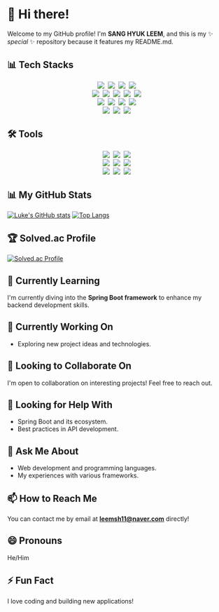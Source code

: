 # 👋 Hi there!

Welcome to my GitHub profile! I'm **SANG HYUK LEEM**, and this is my ✨ *special* ✨ repository because it features my README.md.

## 📊 Tech Stacks
<div align="center">
  <img src="https://img.shields.io/badge/HTML-%23E34F26.svg?style=for-the-badge&logo=html5&logoColor=white" />&nbsp
  <img src="https://img.shields.io/badge/CSS-%231572B6.svg?style=for-the-badge&logo=css3&logoColor=white" />&nbsp
  <img src="https://img.shields.io/badge/JavaScript-%23F7DF1E.svg?style=for-the-badge&logo=javascript&logoColor=black" />&nbsp
  <img src="https://img.shields.io/badge/Vue.js-%234FC08D.svg?style=for-the-badge&logo=vue.js&logoColor=white" />&nbsp
  <br>
  <img src="https://img.shields.io/badge/Python-%233B73B6.svg?style=for-the-badge&logo=python&logoColor=white" />&nbsp
  <img src="https://img.shields.io/badge/C-%2300599C.svg?style=for-the-badge&logo=c&logoColor=white" />&nbsp
  <img src="https://img.shields.io/badge/C%2B%2B-%2300599C.svg?style=for-the-badge&logo=cplusplus&logoColor=white" />&nbsp
  <img src="https://img.shields.io/badge/Java-007396.svg?&style=for-the-badge&logo=Java&logoColor=white" />&nbsp
  <img src="https://img.shields.io/badge/Hadoop-%23412035.svg?style=for-the-badge&logo=apachehadoop&logoColor=white" />&nbsp
  <br>
  <img src="https://img.shields.io/badge/Spring%20Boot-%236DB33F.svg?style=for-the-badge&logo=spring&logoColor=white" />&nbsp
  <img src="https://img.shields.io/badge/MySQL-%234479A1.svg?style=for-the-badge&logo=mysql&logoColor=white" />&nbsp
  <img src="https://img.shields.io/badge/AWS-%23232F3E.svg?style=for-the-badge&logo=amazonaws&logoColor=white" />&nbsp
  <img src="https://img.shields.io/badge/JWT-%23223C55.svg?style=for-the-badge&logo=json-web-tokens&logoColor=white" />&nbsp
  <br>
  <img src="https://img.shields.io/badge/Amazon%20EC2-FF9900.svg?style=for-the-badge&logo=amazon-ec2&logoColor=white" />&nbsp
  <img src="https://img.shields.io/badge/Amazon%20RDS-527FFF.svg?style=for-the-badge&logo=amazonrds&logoColor=white" />&nbsp
  <img src="https://img.shields.io/badge/Amazon%20S3-569A31.svg?style=for-the-badge&logo=amazons3&logoColor=white" />&nbsp
</div>

## 🛠 Tools
<div align="center">
  <img src="https://img.shields.io/badge/GitHub-%23181717.svg?style=for-the-badge&logo=github&logoColor=white" />&nbsp
  <img src="https://img.shields.io/badge/Git-%23F05032.svg?style=for-the-badge&logo=git&logoColor=white" />&nbsp
  <img src="https://img.shields.io/badge/Notion-%23000000.svg?style=for-the-badge&logo=notion&logoColor=white" />&nbsp
  <br>
  <img src="https://img.shields.io/badge/IntelliJ%20IDEA-%230A2B5D.svg?style=for-the-badge&logo=intellijidea&logoColor=white" />&nbsp
  <img src="https://img.shields.io/badge/Discord-%233F0E62.svg?style=for-the-badge&logo=discord&logoColor=white" />&nbsp
  <img src="https://img.shields.io/badge/Zoom-%234A9BC5.svg?style=for-the-badge&logo=zoom&logoColor=white" />&nbsp
  <br>
  <img src="https://img.shields.io/badge/Visual%20Studio%20Code-%23066EAA.svg?style=for-the-badge&logo=visualstudiocode&logoColor=white" />&nbsp
  <img src="https://img.shields.io/badge/Linux-%2300BEB3.svg?style=for-the-badge&logo=linux&logoColor=white" />&nbsp
  <img src="https://img.shields.io/badge/Windows-%23006EB0.svg?style=for-the-badge&logo=windows&logoColor=white" />&nbsp
</div>

## 📊 My GitHub Stats
[![Luke's GitHub stats](https://github-readme-stats.vercel.app/api?username=leemsh&show_icons=true)](https://github.com/leemsh/github-readme-stats)
[![Top Langs](https://github-readme-stats.vercel.app/api/top-langs/?username=leemsh)](https://github.com/leemsh/github-readme-stats)

## 🏆 Solved.ac Profile
[![Solved.ac Profile](http://mazassumnida.wtf/api/v2/generate_badge?boj=leemsh11)](https://solved.ac/leemsh11/)


## 🌱 Currently Learning
I'm currently diving into the **Spring Boot framework** to enhance my backend development skills.

## 🔭 Currently Working On
- Exploring new project ideas and technologies.

## 👯 Looking to Collaborate On
I'm open to collaboration on interesting projects! Feel free to reach out.

## 🤔 Looking for Help With
- Spring Boot and its ecosystem.
- Best practices in API development.

## 💬 Ask Me About
- Web development and programming languages.
- My experiences with various frameworks.

## 📫 How to Reach Me
You can contact me by email at **leemsh11@naver.com** directly!

## 😄 Pronouns
He/Him

## ⚡ Fun Fact
I love coding and building new applications!

